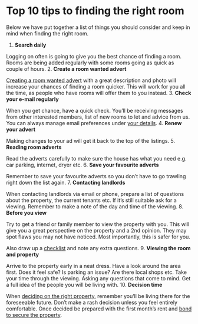 Top 10 tips to finding the right room 
======================================
Below we have put together a list of things you should consider and keep in mind when finding the right room.


1. **Search daily**  

 Logging on often is going to give you the best chance of finding a room. Rooms are being added regularly with some rooms going as quick as couple of hours.
2. **Create a room wanted advert**  

[Creating a room wanted advert](/p36) with a great description and photo will increase your chances of finding a room quicker. This will work for you all the time, as people who have rooms will offer them to you instead.
3. **Check your e-mail regularly**  

 When you get chance, have a quick check. You’ll be receiving messages from other interested members, list of new rooms to let and advice from us. You can always manage email preferences under [your details](/details).
4. **Renew your advert**  

 Making changes to your ad will get it back to the top of the listings.
5. **Reading room adverts**  

 Read the adverts carefully to make sure the house has what you need e.g. car parking, internet, dryer etc.
6. **Save your favourite adverts**  

 Remember to save your favourite adverts so you don’t have to go trawling right down the list again.
7. **Contacting landlords**  

 When contacting landlords via email or phone, prepare a list of questions about the property, the current tenants etc. If it’s still suitable ask for a viewing. Remember to make a note of the day and time of the viewing.
8. **Before you view**  

 Try to get a friend or family member to view the property with you. This will give you a great perspective on the property and a 2nd opinion. They may spot flaws you may not have noticed. Most importantly, this is safer for you.  

 Also draw up a [checklist](/p32) and note any extra questions.
9. **Viewing the room and property**  

 Arrive to the property early in a neat dress. Have a look around the area first. Does it feel safe? Is parking an issue? Are there local shops etc. Take your time through the viewing. Asking any questions that come to mind. Get a full idea of the people you will be living with.
10. **Decision time**  

 When [deciding on the right property](/p37), remember you’ll be living there for the foreseeable future. Don’t make a rash decision unless you feel entirely comfortable. Once decided be prepared with the first month’s rent and [bond to secure the property](/p16).
